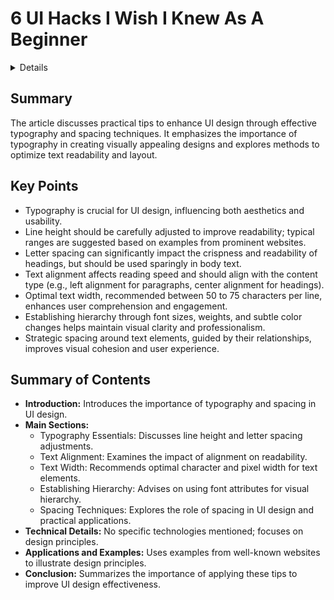 # 6 UI Hacks I Wish I Knew As A Beginner

<details>
**URL:** https://www.youtube.com/watch?v=88XxC0_zs74

**Published:** Nov 24, 2022

**Author:** Tim Gabe

**Tags:**
`UI design`, `typography`, `spacing`, `UX design`
</details>

## Summary
The article discusses practical tips to enhance UI design through effective typography and spacing techniques. It emphasizes the importance of typography in creating visually appealing designs and explores methods to optimize text readability and layout.

## Key Points
- Typography is crucial for UI design, influencing both aesthetics and usability.
- Line height should be carefully adjusted to improve readability; typical ranges are suggested based on examples from prominent websites.
- Letter spacing can significantly impact the crispness and readability of headings, but should be used sparingly in body text.
- Text alignment affects reading speed and should align with the content type (e.g., left alignment for paragraphs, center alignment for headings).
- Optimal text width, recommended between 50 to 75 characters per line, enhances user comprehension and engagement.
- Establishing hierarchy through font sizes, weights, and subtle color changes helps maintain visual clarity and professionalism.
- Strategic spacing around text elements, guided by their relationships, improves visual cohesion and user experience.

## Summary of Contents
- **Introduction:** Introduces the importance of typography and spacing in UI design.
- **Main Sections:**
  - Typography Essentials: Discusses line height and letter spacing adjustments.
  - Text Alignment: Examines the impact of alignment on readability.
  - Text Width: Recommends optimal character and pixel width for text elements.
  - Establishing Hierarchy: Advises on using font attributes for visual hierarchy.
  - Spacing Techniques: Explores the role of spacing in UI design and practical applications.
- **Technical Details:** No specific technologies mentioned; focuses on design principles.
- **Applications and Examples:** Uses examples from well-known websites to illustrate design principles.
- **Conclusion:** Summarizes the importance of applying these tips to improve UI design effectiveness.

<LinkCard title="Watch Full Video" href="https://www.youtube.com/watch?v=88XxC0_zs74" />
